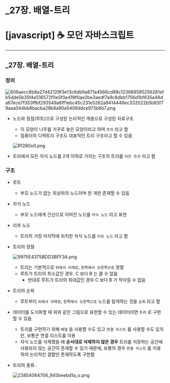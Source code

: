 # _27장. 배열-트리

# [javascript] ☕ 모던 자바스크립트

---

## _27장. 배열-트리

### 정의

![606aecc8b8a27d42129f3e13c6db9a871a4566cd88c123689585256281efb5dde5b35f4e516572f0e5f0e419f0ae2be3aedf7a9c8dbb1756d1bf635a48da67ece7f353ffbf293549a6ff1ebc45c231e5262a9414446ec332022b5b83f79aaa044bb8bacba29b6a90a5409ddce973b6b7.png](https://s3-us-west-2.amazonaws.com/secure.notion-static.com/010fdfb1-09a4-4ea9-88f2-4bb68474a77f/606aecc8b8a27d42129f3e13c6db9a871a4566cd88c123689585256281efb5dde5b35f4e516572f0e5f0e419f0ae2be3aedf7a9c8dbb1756d1bf635a48da67ece7f353ffbf293549a6ff1ebc45c231e5262a9414446ec332022b5b83f79aaa044bb8bacba29b6a90a5409ddce973b6b7.png)

- 노드와 정점(루트)으로 구성된 논리적인 계층으로 구성된 자료구조
    - 이 모양이 나무를 거꾸로 놓은 모양이라고 하여 `트리` 라고 함
    - 컴퓨터의 디렉토리 구조도 대표적인 트리 구조라고 할 수 있음
    
    ![R1280x0.png](https://s3-us-west-2.amazonaws.com/secure.notion-static.com/c9c7b05b-0660-4d7c-a5e6-e2a4dfc43efb/R1280x0.png)
    
- 트리에서 모든 자식 노드를 2개 이하로 가지는 구조의 트리를 `이진 트리` 라고 함

### 구조

- 루트
    - 부모 노드가 없는 최상위의 노드이며 한 개만 존재할 수 있음
- 자식 노드
    - 부모 노드에게 간선으로 이어진 노드를 `자식 노드` 라고 표현
- 리프 노드
    - 트리의 가장 마지막에 위치한 자식 노드를 `리프 노드` 라고 함
- 트리의 정렬
    
    ![9975E4375BDD3BFF3A.png](https://s3-us-west-2.amazonaws.com/secure.notion-static.com/e187d8c7-41b1-4b8c-a0d8-6b87b79be940/9975E4375BDD3BFF3A.png)
    
    - 트리는 기본적으로 `위에서 아래로`, `왼쪽에서 오른쪽으로` 정렬
    - 루트가 트리의 최소값인 경우, C 보다 B 는 클 수 없음
        - 반대로 루트가 트리의 최대값인 경우 C 보다 B 가 작아질 수 없음
- 트리의 순회
    - 루트부터 `위에서 아래로`, `왼쪽에서 오른쪽으로` 노드를 탐색하는 것을 `순회` 라고 함
- 데이터를 도식화할 때 위와 같은 그림으로 표현할 수 있는 데이터라면 `트리` 로 구현할 수 있음
    - 트리를 구현하기 위해 `배열` 을 사용할 수도 있고 `연결 리스트` 를 사용할 수도 있지만, 보통은 연결 리스트를 이용
    - 자식 노드를 삭제했을 때 **순서대로 삭제하지 않은 경우** 트리를 저장하는 공간에 사용되지 않는 공간이 존재할 수 있기 때문에, 보통의 경우 `연결 리스트` 를 이용하여 논리적인 결합만 존재하도록 구현함
- 트리의 종류..
    
    ![23854064708_945beebd1a_o.png](https://s3-us-west-2.amazonaws.com/secure.notion-static.com/63ddceb8-59e3-42ac-b698-c78f14bf6184/23854064708_945beebd1a_o.png)
  